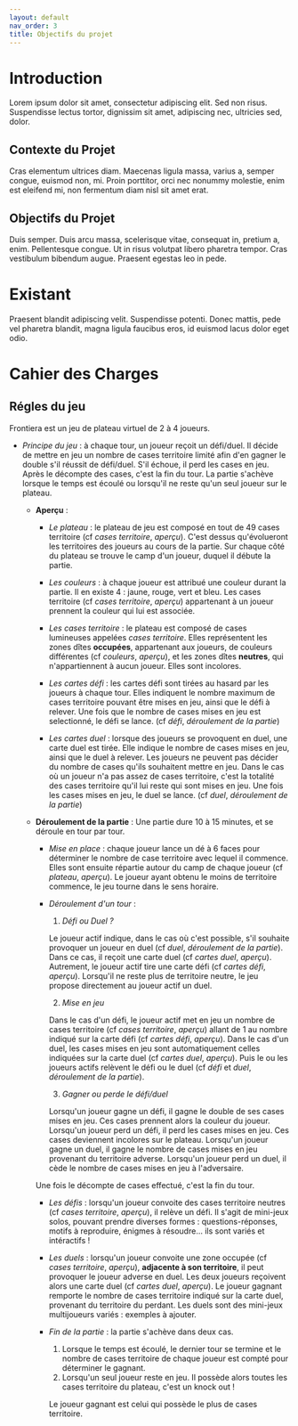 ```yaml
---
layout: default
nav_order: 3
title: Objectifs du projet
---
```


# Introduction

Lorem ipsum dolor sit amet, consectetur adipiscing elit. Sed non risus. Suspendisse lectus tortor, dignissim sit amet, adipiscing nec, ultricies sed, dolor.

## Contexte du Projet

Cras elementum ultrices diam. Maecenas ligula massa, varius a, semper congue, euismod non, mi. Proin porttitor, orci nec nonummy molestie, enim est eleifend mi, non fermentum diam nisl sit amet erat.

## Objectifs du Projet

Duis semper. Duis arcu massa, scelerisque vitae, consequat in, pretium a, enim. Pellentesque congue. Ut in risus volutpat libero pharetra tempor. Cras vestibulum bibendum augue. Praesent egestas leo in pede.

# Existant

Praesent blandit adipiscing velit. Suspendisse potenti. Donec mattis, pede vel pharetra blandit, magna ligula faucibus eros, id euismod lacus dolor eget odio.

# Cahier des Charges

## Régles du jeu
Frontiera est un jeu de plateau virtuel de 2 à 4 joueurs.
* *Principe du jeu* : à chaque tour, un joueur reçoit un défi/duel. Il décide de mettre en jeu un nombre de cases territoire limité afin d'en gagner le double s'il réussit de défi/duel. S'il échoue, il perd les cases en jeu. Après le décompte des cases, c'est la fin du tour.
 La partie s'achève lorsque le temps est écoulé ou lorsqu'il ne reste qu'un seul joueur sur le plateau.

  * **Aperçu** :
    * *Le plateau* : le plateau de jeu est composé en tout de 49 cases territoire (cf *cases territoire*, *aperçu*). C'est dessus qu'évolueront les territoires des joueurs au cours de la partie. 
 Sur chaque côté du plateau se trouve le camp d'un joueur, duquel il débute la partie.

    * *Les couleurs* : à chaque joueur est attribué une couleur durant la partie. Il en existe 4 : jaune, rouge, vert et bleu. Les cases territoire (cf *cases territoire*, *aperçu*) appartenant à un joueur prennent la couleur qui lui est associée.
 
    *  *Les cases territoire* : le plateau est composé de cases lumineuses appelées *cases territoire*. Elles représentent les zones dîtes **occupées**, appartenant aux joueurs, de couleurs différentes (cf *couleurs*, *aperçu*), et les zones dîtes **neutres**, qui n'appartiennent à aucun joueur. Elles sont incolores.
 
    * *Les cartes défi* : les cartes défi sont tirées au hasard par les joueurs à chaque tour. Elles indiquent le nombre maximum de cases territoire pouvant être mises en jeu, ainsi que le défi à relever.
 Une fois que le nombre de cases mises en jeu est selectionné, le défi se lance. (cf *défi*, *déroulement de la partie*)

    * *Les cartes duel* : lorsque des joueurs se provoquent en duel, une carte duel est tirée. Elle indique le nombre de cases mises en jeu, ainsi que le duel à relever. Les joueurs ne peuvent pas décider du nombre de cases qu'ils souhaitent mettre en jeu. Dans le cas où un joueur n'a pas assez de cases territoire, c'est la totalité des cases territoire qu'il lui reste qui sont mises en jeu. 
 Une fois les cases mises en jeu, le duel se lance. (cf *duel*, *déroulement de la partie*)

  * **Déroulement de la partie** :
    Une partie dure 10 à 15 minutes, et se déroule en tour par tour.

    * *Mise en place* : chaque joueur lance un dé à 6 faces pour déterminer le nombre de case territoire avec lequel il commence. Elles sont ensuite répartie autour du camp de chaque joueur (cf *plateau*, *aperçu*).
 Le joueur ayant obtenu le moins de territoire commence, le jeu tourne dans le sens horaire.

    * *Déroulement d'un tour* :
      1. *Défi ou Duel ?*
       
       Le joueur actif indique, dans le cas où c'est possible, s'il souhaite provoquer un joueur en duel (cf *duel*, *déroulement de la partie*). Dans ce cas, il reçoit une carte duel (cf *cartes duel*, *aperçu*).
       Autrement, le joueur actif tire une carte défi (cf *cartes défi*, *aperçu*).
       Lorsqu'il ne reste plus de territoire neutre, le jeu propose directement au joueur actif un duel.

      2. *Mise en jeu*
       
       Dans le cas d'un défi, le joueur actif met en jeu un nombre de cases territoire (cf *cases territoire*, *aperçu*) allant de 1 au nombre indiqué sur la carte défi (cf *cartes défi*, *aperçu*).
       Dans le cas d'un duel, les cases mises en jeu sont automatiquement celles indiquées sur la carte duel (cf *cartes duel*, *aperçu*).
       Puis le ou les joueurs actifs relèvent le défi ou le duel (cf *défi* et *duel*, *déroulement de la partie*).

      3. *Gagner ou perde le défi/duel*
         
       Lorsqu'un joueur gagne un défi, il gagne le double de ses cases mises en jeu. Ces cases prennent alors la couleur du joueur.
       Lorsqu'un joueur perd un défi, il perd les cases mises en jeu. Ces cases deviennent incolores sur le plateau.
       Lorsqu'un joueur gagne un duel, il gagne le nombre de cases mises en jeu provenant du territoire adverse.
       Lorsqu'un joueur perd un duel, il cède le nombre de cases mises en jeu à l'adversaire.

    Une fois le décompte de cases effectué, c'est la fin du tour.

    * *Les défis* : lorsqu'un joueur convoite des cases territoire neutres (cf *cases territoire*, *aperçu*), il relève un défi. Il s'agit de mini-jeux solos, pouvant prendre diverses formes : questions-réponses, motifs à reproduire, énigmes à résoudre... ils sont variés et intéractifs !

    * *Les duels* : lorsqu'un joueur convoite une zone occupée (cf *cases territoire*, *aperçu*), **adjacente à son territoire**, il peut provoquer le joueur adverse en duel. Les deux joueurs reçoivent alors une carte duel (cf *cartes duel*, *aperçu*). Le joueur gagnant remporte le nombre de cases territoire indiqué sur la carte duel, provenant du territoire du perdant. 
 Les duels sont des mini-jeux multijoueurs variés : exemples à ajouter.

    * *Fin de la partie* : la partie s'achève dans deux cas.
        1. Lorsque le temps est écoulé, le dernier tour se termine et le nombre de cases territoire de chaque joueur est compté pour déterminer le gagnant.
        2. Lorsqu'un seul joueur reste en jeu. Il possède alors toutes les cases territoire du plateau, c'est un knock out !
      
      Le joueur gagnant est celui qui possède le plus de cases territoire. 
